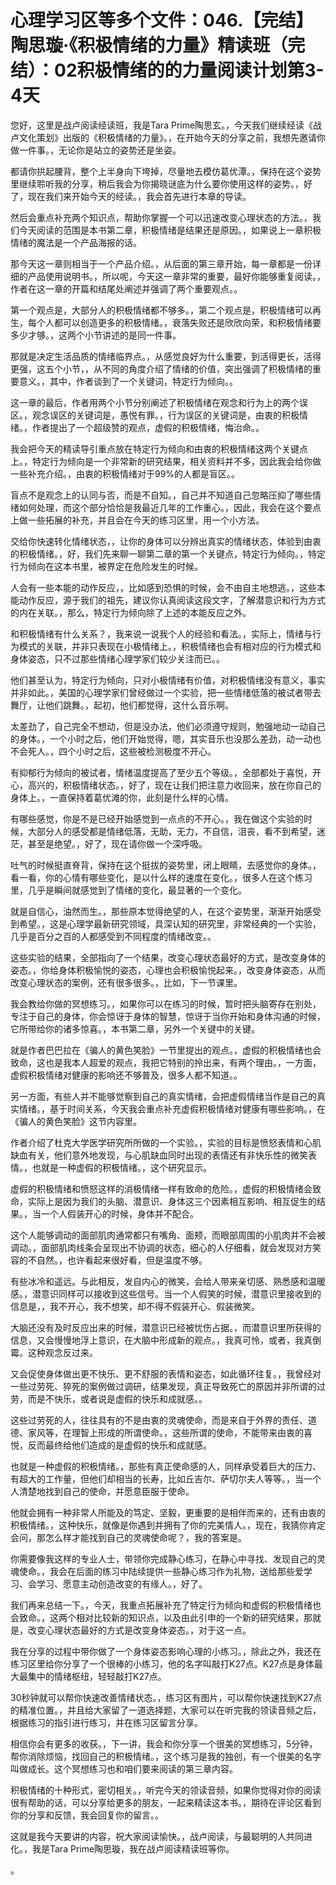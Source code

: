 # 心理学习区等多个文件：046.【完结】陶思璇·《积极情绪的力量》精读班（完结）：02积极情绪的的力量阅读计划第3-4天

您好，这里是战卢阅读经读班，我是Tara Prime陶思玄。，今天我们继续经读《战卢文化策划》出版的《积极情绪的力量》。，在开始今天的分享之前，我想先邀请你做一件事。，无论你是站立的姿势还是坐姿。

都请你拱起腰背，整个上半身向下垮掉，尽量地去模仿葛优潭。，保持在这个姿势里继续聆听我的分享，稍后我会为你揭晓谜底为什么要你使用这样的姿势。，好了，现在我们来开始今天的经读。，我会首先进行本章的导读。

然后会重点补充两个知识点，帮助你掌握一个可以迅速改变心理状态的方法。，我们今天阅读的范围是本书第二章，积极情绪是结果还是原因。，如果说上一章积极情绪的魔法是一个产品海报的话。

那今天这一章则相当于一个产品介绍。，从后面的第三章开始，每一章都是一份详细的产品使用说明书。，所以呢，今天这一章非常的重要，最好你能够重复阅读。，作者在这一章的开篇和结尾处阐述并强调了两个重要观点。。

第一个观点是，大部分人的积极情绪都不够多。，第二个观点是，积极情绪可以再生，每个人都可以创造更多的积极情绪。，衰落失败还是欣欣向荣，和积极情绪要多少才够。，这两个小节讲述的是同一件事。

那就是决定生活品质的情绪临界点。，从感觉良好为什么重要，到活得更长，活得更强，这五个小节，，从不同的角度介绍了情绪的价值，突出强调了积极情绪的重要意义。，其中，作者谈到了一个关键词，特定行为倾向。。

这一章的最后，作者用两个小节分别阐述了积极情绪在观念和行为上的两个误区。，观念误区的关键词是，愚悦有罪。，行为误区的关键词是，由衷的积极情绪。，作者提出了一个超级赞的观点，虚假的积极情绪，悔治命。。

我会把今天的精读导引重点放在特定行为倾向和由衷的积极情绪这两个关键点上。，特定行为倾向是一个非常新的研究结果，相关资料并不多，因此我会给你做一些补充介绍。，由衷的积极情绪对于99%的人都是盲区。。

盲点不是观念上的认同与否，而是不自知。，自己并不知道自己忽略压抑了哪些情绪如何处理，而这个部分恰恰是我最近几年的工作重心。，因此，我会在这个要点上做一些拓展的补充，并且会在今天的练习区里，用一个小方法。

交给你快速转化情绪状态，，让你的身体可以分辨出真实的情绪状态，体验到由衷的积极情绪。，好，我们先来聊一聊第二章的第一个关键点，特定行为倾向。，特定行为倾向在这本书里，被界定在危险发生的时候。

人会有一些本能的动作反应，，比如感到恐惧的时候，会不由自主地想逃。，这些本能动作反应，源于我们的祖先，建议你认真阅读这段文字，了解潜意识和行为方式的内在关联。，那么，特定行为倾向除了上述的本能反应之外。

和积极情绪有什么关系？，我来说一说我个人的经验和看法。，实际上，情绪与行为模式的关联，并非只表现在小极情绪上。，积极情绪也会有相对应的行为模式和身体姿态，只不过那些情绪心理学家们较少关注而已。。

他们甚至认为，特定行为倾向，只对小极情绪有价值，对积极情绪没有意义，事实并非如此。，美国的心理学家们曾经做过一个实验，把一些情绪低落的被试者带去舞厅，让他们跳舞。，起初，他们都觉得，这什么音乐啊。

太差劲了，自己完全不想动，但是没办法，他们必须遵守规则，勉强地动一动自己的身体。，一个小时之后，他们开始觉得，嗯，其实音乐也没那么差劲，动一动也不会死人。，四个小时之后，这些被检测极度不开心。

有抑郁行为倾向的被试者，情绪温度提高了至少五个等级。，全部都处于喜悦，开心，高兴的，积极情绪状态。，好了，现在让我们把注意力收回来，放在你自己的身体上。，一直保持着葛优滩的你，此刻是什么样的心情。

有哪些感觉，你是不是已经开始感觉到一点点的不开心。，我在做这个实验的时候，大部分人的感受都是情绪低落，无助，无力，不自信，沮丧，看不到希望，迷茫，甚至是绝望。，好了，现在请你做一个深呼吸。

吐气的时候挺直脊背，保持在这个挺拔的姿势里，闭上眼睛，去感觉你的身体。，看一看，你的心情有哪些变化，是以什么样的速度在变化。，很多人在这个练习里，几乎是瞬间就感觉到了情绪的变化，最显著的一个变化。

就是自信心，油然而生。，那些原本觉得绝望的人，在这个姿势里，渐渐开始感受到希望。，这是心理学最新研究领域，具深认知的研究里，非常经典的一个实验，几乎是百分之百的人都感受到不同程度的情绪改变。。

这些实验的结果，全部指向了一个结果，改变心理状态最好的方式，是改变身体的姿态。，你给身体积极愉悦的姿态，心理也会积极愉悦起来。，改变身体姿态，从而改变心理状态的案例，还有很多很多。，比如，下一节课里。

我会教给你做的冥想练习。，如果你可以在练习的时候，暂时把头脑寄存在别处，专注于自己的身体，你会惊讶于身体的智慧，惊讶于当你开始和身体沟通的时候，它所带给你的诸多惊喜。，本书第二章，另外一个关键中的关键。

就是作者巴巴拉在《骗人的黄色笑脸》一节里提出的观点。，虚假的积极情绪也会致命，这也是我本人超爱的观点，我把它特别的拎出来，有两个理由。，一方面，虚假积极情绪对健康的影响还不够普及，很多人都不知道。。

另一方面，有些人并不能够觉察到自己的真实情绪，会把虚假情绪当作是自己的真实情绪。，基于时间关系，今天我会重点补充虚假积极情绪对健康有哪些影响。，在《骗人的黄色笑脸》这节内容里。

作者介绍了杜克大学医学研究所所做的一个实验。，实验的目标是愤怒表情和心肌缺血有关，他们意外地发现，与心肌缺血同时出现的表情还有非快乐性的微笑表情。，也就是一种虚假的积极情绪。，这个研究显示。

虚假的积极情绪和愤怒这样的消极情绪一样有致命的危险。，虚假的积极情绪会致命，实际上是因为我们的头脑、潜意识、身体这三个因素相互影响、相互促生的结果。，当一个人假装开心的时候，身体并不配合。

这个人能够调动的面部肌肉通常都只有嘴角、面颊，而眼部周围的小肌肉并不会被调动。，面部肌肉线条会呈现出不协调的状态，细心的人仔细看，就会发现对方笑容的不自然。，也许看起来很好看，但是温度不够。

有些冰冷和遥远。与此相反，发自内心的微笑，会给人带来亲切感、熟悉感和温暖感。，潜意识同样可以接收到这些信号。当一个人假笑的时候，潜意识里接收到的信息是，，我不开心，我不想笑，却不得不假装开心、假装微笑。

大脑还没有及时反应出来的时候，潜意识已经被忧伤占据。，而潜意识里所获得的信息，又会慢慢地浮上意识，在大脑中形成新的观点。，我真可怜，或者，我真倒霉。这种观念反过来。

又会促使身体做出更不快乐、更不舒服的表情和姿态，如此循环往复。，我曾经对一些过劳死、猝死的案例做过调研，结果发现，真正导致死亡的原因并非所谓的过劳，而是不快乐，或者说是虚假的快乐和成就感。。

这些过劳死的人，往往具有的不是由衷的灵魂使命，而是来自于外界的责任、道德、家风等，在理智上形成的所谓使命。，这些所谓的使命，不能带来由衷的喜悦，反而最终给他们造成的是虚假的快乐和成就感。

也就是一种虚假的积极情绪。，那些有真正使命感的人，同样承受着巨大的压力、有超大的工作量，但他们却相当的长寿，比如丘吉尔、萨切尔夫人等等。，当一个人清楚地找到自己的使命，并愿意臣服于使命。

他就会拥有一种非常人所能及的笃定、坚毅，更重要的是相伴而来的，还有由衷的积极情绪。，这种快乐，就像是你遇到并拥有了你的完美情人。，现在，我猜你肯定会问，那怎么样才能找到自己的灵魂使命呢？，我的答案是。

你需要像我这样的专业人士，带领你完成静心练习，在静心中寻找、发现自己的灵魂使命。，我会在后面的练习中陆续提供一些静心练习作为礼物，送给那些爱学习、会学习、愿意主动创造改变的有缘人。，好了。

我们再来总结一下。，今天，我重点拓展补充了特定行为倾向和虚假的积极情绪也会致命。，这两个相对比较新的知识点，以及由此引申的一个新的研究结果，那就是，改变心理状态最好的方式是改变身体姿态。，对于这一点。

我在分享的过程中带你做了一个身体姿态影响心理的小练习。，除此之外，我还在练习区里给你分享了一个很棒的小练习，他的名字叫敲打K27点。K27点是身体最大最集中的情绪枢纽，轻轻敲打K27点。

30秒钟就可以帮你快速改善情绪状态。，练习区有图片，可以帮你快速找到K27点的精准位置。，并且给大家留了一道选择题，大家可以在听完我的领读音频之后，根据练习的指引进行练习，并在练习区留言分享。

相信你会有更多的收获。，下一讲，我会和你分享一个很美的冥想练习，5分钟，帮你消除烦恼，找回自己的积极情绪。，这个练习是我的独创，有一个很美的名字叫做成长。这个冥想练习也和咱们要来阅读的第三章内容。

积极情绪的十种形式，密切相关。，听完今天的领读音频，如果你觉得对你的阅读很有帮助的话，可以分享给更多的朋友，一起来精读这本书。，期待在评论区看到你的分享和反馈，我会回复你的留言。。

这就是我今天要讲的内容，祝大家阅读愉快。，战卢阅读，与最聪明的人共同进化。，我是Tara Prime陶思璇，我在战卢阅读精读班等你。

。